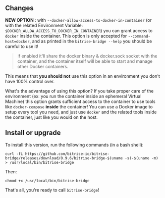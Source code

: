 ## Changes

__NEW OPTION__ : with `--docker-allow-access-to-docker-in-container` (or with the related Environment Variable: `$DOCKER_ALLOW_ACCESS_TO_DOCKER_IN_CONTAINER`) you can grant access to `docker` inside the container. This option is only accepted for `--command-host=docker`, and as printed in the `bitrise-bridge --help` you should be careful to use it!

> If enabled it'll share the docker binary & docker.sock socket with the container, and the container itself will be able to start and manage other Docker containers.

This means that **you should not** use this option in an environment you don't have 100% control over.

What's the advantage of using this option?
If you take proper care of the environment (ex: you run the container inside an ephemeral Virtual Machine)
this option grants sufficient access to the container to use tools like `docker-compose` **inside** the
container! You can use a Docker image to setup every tool you need, and just use `docker` and the related tools
inside the container, just like you would on the host.


## Install or upgrade

To install this version, run the following commands (in a bash shell):

```
curl -fL https://github.com/bitrise-io/bitrise-bridge/releases/download/0.9.6/bitrise-bridge-$(uname -s)-$(uname -m) > /usr/local/bin/bitrise-bridge
```

Then:

```
chmod +x /usr/local/bin/bitrise-bridge
```

That's all, you're ready to call `bitrise-bridge`!
